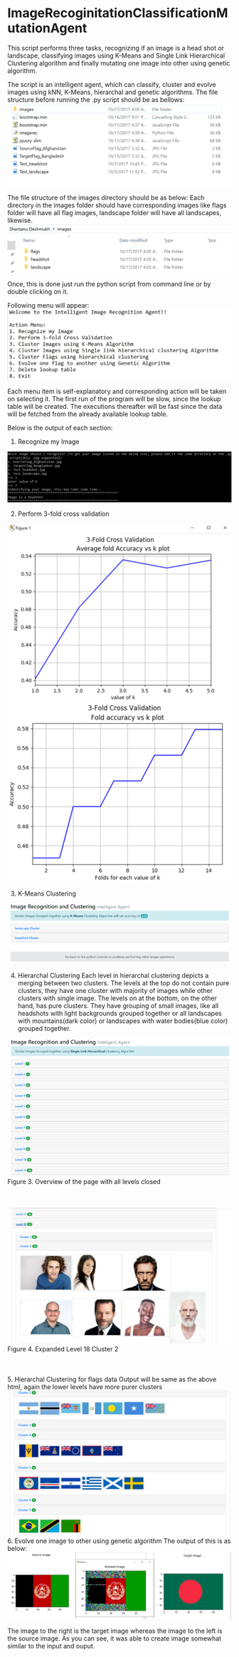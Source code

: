 # ImageRecoginitationClassificationMutationAgent
This script performs three tasks, recognizing if an image is a head shot or landscape, classifying images using K-Means and Single Link Hierarchical Clustering algorithm and finally mutating one image into other using genetic algorithm.

The script is an intelligent agent, which can classify, cluster and evolve images using kNN, K-Means, hierarchal and genetic algorithms.
The file structure before running the .py script should be as bellows:
<img src="https://github.com/shantanuspark/ImageRecoginitationClassificationMutationAgent/blob/master/outputImages/parentFolder.png" />

The file structure of the images directory should be as below:
Each directory in the images folder should have corresponding images like flags folder will have all flag images, landscape folder will have all landscapes, likewise.
<img src="https://github.com/shantanuspark/ImageRecoginitationClassificationMutationAgent/blob/master/outputImages/imagesFolder.png" />

Once, this is done just run the python script from command line or by double clicking on it.

Following menu will appear:
<img src="https://github.com/shantanuspark/ImageRecoginitationClassificationMutationAgent/blob/master/outputImages/inputMenu.jpg">
 
Each menu item is self-explanatory and corresponding action will be taken on selecting it.
The first run of the program will be slow, since the lookup table will be created. The executions thereafter will be fast since the data will be fetched from the already available lookup table.

Below is the output of each section:
1.	Recognize my Image
<img src="https://github.com/shantanuspark/ImageRecoginitationClassificationMutationAgent/blob/master/outputImages/imageRecog.png"> 

2.	Perform 3-fold cross validation
<img src="https://github.com/shantanuspark/ImageRecoginitationClassificationMutationAgent/blob/master/outputImages/plot1.png">
<img src="https://github.com/shantanuspark/ImageRecoginitationClassificationMutationAgent/blob/master/outputImages/plot2.png">
 
3.	K-Means Clustering
<img src="https://github.com/shantanuspark/ImageRecoginitationClassificationMutationAgent/blob/master/outputImages/KMeans1.png">
 
4.	Hierarchal Clustering
Each level in hierarchal clustering depicts a merging between two clusters. The levels at the top do not contain pure clusters, they have one cluster with majority of images while other clusters with single image. The levels on at the bottom, on the other hand, has pure clusters. They have grouping of small images, like all headshots with light backgrounds grouped together or all landscapes with mountains(dark color) or landscapes with water bodies(blue color) grouped together.
 <img src="https://github.com/shantanuspark/ImageRecoginitationClassificationMutationAgent/blob/master/outputImages/kmeans.png">
Figure 3. Overview of the page with all levels closed
<br />
<br />
<br />
<br />
<img src="https://github.com/shantanuspark/ImageRecoginitationClassificationMutationAgent/blob/master/outputImages/hier2.png">
Figure 4. Expanded Level 18  Cluster 2
<br />
<br />
<br />
<br />
5.	Hierarchal Clustering for flags data
Output will be same as the above html, again the lower levels have more purer clusters
<img src="https://github.com/shantanuspark/ImageRecoginitationClassificationMutationAgent/blob/master/outputImages/hier 3.png">
<br />
6.	Evolve one image to other using genetic algorithm
The output of this is as below:
<img src="https://github.com/shantanuspark/ImageRecoginitationClassificationMutationAgent/blob/master/outputImages/mutationOutput.JPG">
 

The image to the right is the target image whereas the image to the left is the source image.
As you can see, it was able to create image somewhat similar to the input and ouput.

